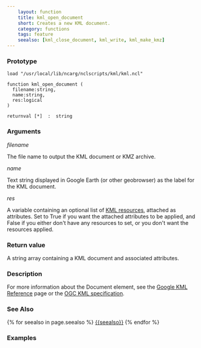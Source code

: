 ```yaml
---
    layout: function
    title: kml_open_document
    short: Creates a new KML document.
    category: functions
    tags: feature
    seealso: [kml_close_document, kml_write, kml_make_kmz]
---
```


### Prototype

<pre><code>load "/usr/local/lib/ncarg/nclscripts/kml/kml.ncl"

function kml_open_document (
  filename:string,
  name:string,
  res:logical
)

returnval [*]  :  string
</code></pre>

### Arguments
*filename*

The file name to output the KML document or KMZ archive.

*name*

Text string displayed in Google Earth (or other geobrowser) as the label for the KML document.

*res*

A variable containing an optional list of [KML resources](resources), attached as attributes. Set to True if you want the attached attributes to be applied, and False if you either don't have any resources to set, or you don't want the resources applied.

### Return value

A string array containing a KML document and associated attributes.

### Description

For more information about the Document element, see the [Google KML Reference](https://developers.google.com/kml/documentation/kmlreference#document) page or the [OGC KML specification](http://www.opengeospatial.org/standards/kml/).

### See Also

{% for seealso in page.seealso %}
[{{seealso}}](functions/{{seealso}}.html)
{% endfor %} 

### Examples

